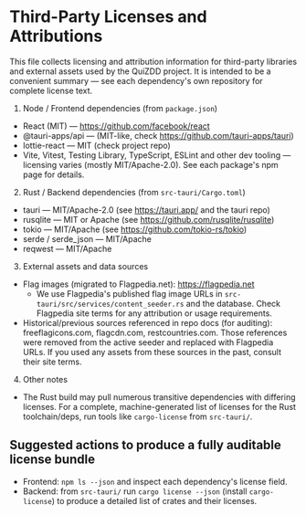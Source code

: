 Third-Party Licenses and Attributions
=====================================

This file collects licensing and attribution information for third-party libraries and external assets used by the QuiZDD project. It is intended to be a convenient summary — see each dependency's own repository for complete license text.

1) Node / Frontend dependencies (from `package.json`)
- React (MIT) — https://github.com/facebook/react
- @tauri-apps/api — (MIT-like, check https://github.com/tauri-apps/tauri)
- lottie-react — MIT (check project repo)
- Vite, Vitest, Testing Library, TypeScript, ESLint and other dev tooling — licensing varies (mostly MIT/Apache-2.0). See each package's npm page for details.

2) Rust / Backend dependencies (from `src-tauri/Cargo.toml`)
- tauri — MIT/Apache-2.0 (see https://tauri.app/ and the tauri repo)
- rusqlite — MIT or Apache (see https://github.com/rusqlite/rusqlite)
- tokio — MIT/Apache (see https://github.com/tokio-rs/tokio)
- serde / serde_json — MIT/Apache
- reqwest — MIT/Apache

3) External assets and data sources
- Flag images (migrated to Flagpedia.net): https://flagpedia.net
  - We use Flagpedia's published flag image URLs in `src-tauri/src/services/content_seeder.rs` and the database. Check Flagpedia site terms for any attribution or usage requirements.
- Historical/previous sources referenced in repo docs (for auditing): freeflagicons.com, flagcdn.com, restcountries.com. Those references were removed from the active seeder and replaced with Flagpedia URLs. If you used any assets from these sources in the past, consult their site terms.

4) Other notes
- The Rust build may pull numerous transitive dependencies with differing licenses. For a complete, machine-generated list of licenses for the Rust toolchain/deps, run tools like `cargo-license` from `src-tauri/`.

Suggested actions to produce a fully auditable license bundle
-----------------------------------------------------------
- Frontend: `npm ls --json` and inspect each dependency's license field.
- Backend: from `src-tauri/` run `cargo license --json` (install `cargo-license`) to produce a detailed list of crates and their licenses.

